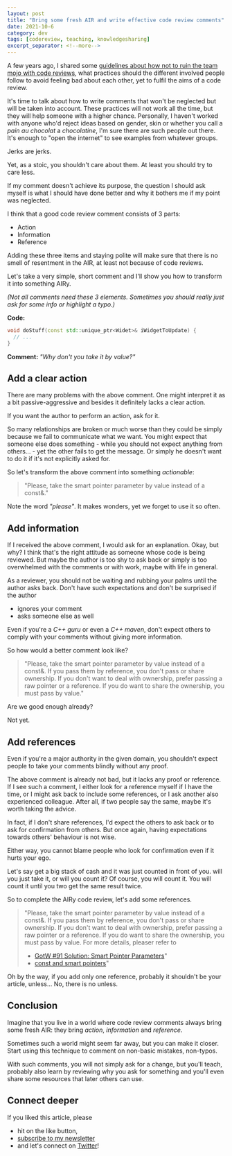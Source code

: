 ```yaml
---
layout: post
title: "Bring some fresh AIR and write effective code review comments"
date: 2021-10-6
category: dev
tags: [codereview, teaching, knowledgesharing]
excerpt_separator: <!--more-->
---
```

A few years ago, I shared some [guidelines about how not to ruin the team mojo with code reviews](https://www.sandordargo.com/blog/2018/03/28/codereview-guidelines), what practices should the different involved people follow to avoid feeling bad about each other, yet to fulfil the aims of a code review.
<!--more-->

It's time to talk about how to write comments that won't be neglected but will be taken into account. These practices will not work all the time, but they will help someone with a higher chance. Personally, I haven't worked with anyone who'd reject ideas based on gender, skin or whether you call a *pain au chocolat* a *chocolatine*, I'm sure there are such people out there. It's enough to "open the internet" to see examples from whatever groups.

Jerks are jerks.

Yet, as a stoic, you shouldn't care about them. At least you should try to care less.

If my comment doesn't achieve its purpose, the question I should ask myself is what I should have done better and why it bothers me if my point was neglected.

I think that a good code review comment consists of 3 parts:

- Action
- Information
- Reference

Adding these three items and staying polite will make sure that there is no smell of resentment in the AIR, at least not because of code reviews.

Let's take a very simple, short comment and I'll show you how to transform it into something AIRy.

*(Not all comments need these 3 elements. Sometimes you should really just ask for some info or highlight a typo.)*

**Code:**
```cpp
void doStuff(const std::unique_ptr<Widet>& iWidgetToUpdate) {
  // ...
}
```
**Comment:** *"Why don't you take it by value?"*

## Add a clear **action**

There are many problems with the above comment. One might interpret it as a bit passive-aggressive and besides it definitely lacks a clear action.

If you want the author to perform an action, ask for it.

So many relationships are broken or much worse than they could be simply because we fail to communicate what we want. You might expect that someone else does something - while you should not expect anything from others... - yet the other fails to get the message. Or simply he doesn't want to do it if it's not explicitly asked for.

So let's transform the above comment into something *actionable*:

> "Please, take the smart pointer parameter by value instead of a const&."

Note the word *"please"*. It makes wonders, yet we forget to use it so often.

## Add information

If I received the above comment, I would ask for an explanation. Okay, but why? I think that's the right attitude as someone whose code is being reviewed. But maybe the author is too shy to ask back or simply is too overwhelmed with the comments or with work, maybe with life in general.

As a reviewer, you should not be waiting and rubbing your palms until the author asks back. Don't have such expectations and don't be surprised if the author
- ignores your comment
- asks someone else as well

Even if you're a *C++ guru* or even a *C++ maven*, don't expect others to comply with your comments without giving more information.

So how would a better comment look like?

> "Please, take the smart pointer parameter by value instead of a const&.
> If you pass them by reference, you don't pass or share ownership. If you don't want to deal with ownership, prefer passing a raw pointer or a reference. If you do want to share the ownership, you must pass by value." 

Are we good enough already?

Not yet.

## Add references

Even if you're a major authority in the given domain, you shouldn't expect people to take your comments blindly without any proof.

The above comment is already not bad, but it lacks any proof or reference. If I see such a comment, I either look for a reference myself if I have the time, or I might ask back to include some references, or I ask another also experienced colleague. After all, if two people say the same, maybe it's worth taking the advice.

In fact, if I don't share references, I'd expect the others to ask back or to ask for confirmation from others. But once again, having expectations towards others' behaviour is not wise.

Either way, you cannot blame people who look for confirmation even if it hurts your ego.

Let's say get a big stack of cash and it was just counted in front of you. will you just take it, or will you count it? Of course, you will count it. You will count it until you two get the same result twice.

So to complete the AIRy code review, let's add some references.

> "Please, take the smart pointer parameter by value instead of a const&.
> If you pass them by reference, you don't pass or share ownership. If you don't want to deal with ownership, prefer passing a raw pointer or a reference. If you do want to share the ownership, you must pass by value.
> For more details, pleaser refer to
> - [GotW #91 Solution: Smart Pointer Parameters](https://herbsutter.com/2013/06/05/gotw-91-solution-smart-pointer-parameters/)"
> - [const and smart pointers](https://www.sandordargo.com/blog/2021/07/21/const-and-smart-pointers)"

Oh by the way, if you add only one reference, probably it shouldn't be your article, unless... No, there is no unless.

## Conclusion

Imagine that you live in a world where code review comments always bring some fresh AIR: they bring *action*, *information* and *reference*.

Sometimes such a world might seem far away, but you can make it closer. Start using this technique to comment on non-basic mistakes, non-typos.

With such comments, you will not simply ask for a change, but you'll teach, probably also learn by reviewing why you ask for something and you'll even share some resources that later others can use.

## Connect deeper

If you liked this article, please 
- hit on the like button,  
- [subscribe to my newsletter](http://eepurl.com/gvcv1j) 
- and let's connect on [Twitter](https://twitter.com/SandorDargo)!
